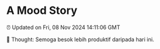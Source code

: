 # A Mood Story

⏰ Updated on Fri, 08 Nov 2024 14:11:06 GMT

💭 Thought: Semoga besok lebih produktif daripada hari ini.

